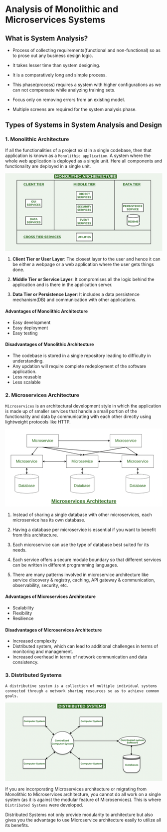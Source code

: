 # Analysis of Monolithic and Microservices Systems

## What is System Analysis?

- Process of collecting requirements(functional and non-functional) so as to prose out any business design logic.

- It takes lesser time than system designing. 

- It is a comparatively long and simple process.

- This phase(process) requires a system with higher configurations as we can not compensate while analyzing training sets.

- Focus only on removing errors from an existing model.

- Multiple screens are required for the system analysis phase. 

## Types of Systems in System Analysis and Design

### 1. **Monolithic Architecture**

If all the functionalities of a project exist in a single codebase, then that application is known as a `Monolithic application`.
A system where the whole web application is deployed as a single unit. Here all components and functionality are deployed in a single unit.

![Architecture of Monolithic systems](images/mono_architecture.png)

1. **Client Tier or User Layer**: The closest layer to the user and hence it can be either a webpage or a web application where the user gets things done.

2. **Middle Tier or Service Layer**: It compromises all the logic behind the application and is there in the application server.

3. **Data Tier or Persistence Layer**: It includes a data persistence mechanism(DB) and communication with other applications.

#### Advantages of Monolithic Architecture
- Easy development
- Easy deployment
- Easy testing

#### Disadvantages of Monolithic Architecture

- The codebase is stored in a single repository leading to difficulty in understanding. 
- Any updation will require complete redeployment of the software application. 
- Less reusable
- Less scalable


### 2. **Microservices Architecture**

`Microservices` is an architectural development style in which the application is made up of smaller services that handle a small portion of the functionality and data by communicating with each other directly using lightweight protocols like HTTP.

![Architecture of Microservices systems](images/micro_architecture.png)

1. Instead of sharing a single database with other microservices, each microservice has its own database.

2. Having a database per microservice is essential if you want to benefit from this architecture.

3. Each microservice can use the type of database best suited for its needs.

4. Each service offers a secure module boundary so that different services can be written in different programming languages.

5. There are many patterns involved in microservice architecture like service discovery & registry, caching, API gateway & communication, observability, security, etc.


#### Advantages of Microservices Architecture

- Scalability
- Flexibility
- Resilience

#### Disadvantages of Microservices Architecture

- Increased complexity
- Distributed system, which can lead to additional challenges in terms of monitoring and management.
- Increased overhead in terms of network communication and data consistency.


### 3. **Distributed Systems**

```
A distributive system is a collection of multiple individual systems connected through a network sharing resources so as to achieve common goals. 
```
![Distributed Architecture](images/dist_architecture.png)

If you are incorporating Microservices architecture or migrating from Monolithic to Microservices architecture, you cannot do all work on a single system (as it is against the modular feature of Microservices). This is where `Distributed Systems` were developed. <br>

Distributed Systems not only provide modularity to architecture but also gives you the advantage to use Microservice architecture easily to utilize all its benefits.

